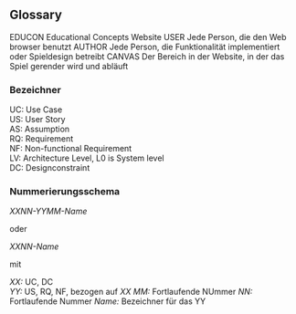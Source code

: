 ## Glossary

EDUCON    	Educational Concepts Website
USER      	Jede Person, die den Web browser benutzt
AUTHOR		Jede Person, die Funktionalität implementiert oder Spieldesign betreibt
CANVAS 		Der Bereich in der Website, in der das Spiel gerender wird und abläuft


### Bezeichner

UC:  Use Case  
US:  User Story  
AS:  Assumption  
RQ:  Requirement  
NF:  Non-functional Requirement  
LV:  Architecture Level, L0 is System level  
DC:  Designconstraint

### Nummerierungsschema

*XXNN-YYMM-Name*  

oder

*XXNN-Name*

mit

*XX:*  UC,  DC  
*YY:*  US, RQ, NF, bezogen auf *XX*
*MM:*  Fortlaufende NUmmer
*NN:*  Fortlaufende Nummer
*Name:* Bezeichner für das YY
